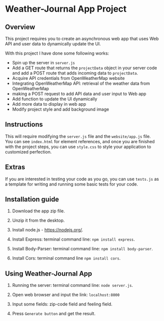 # Weather-Journal App Project

## Overview
This project requires you to create an asynchronous web app that uses Web API and user data to dynamically update the UI. 

With this project I have done some following works:
- Spin up the server in `server.js`
- Add a GET route that returns the `projectData` object in your server code and add a POST route that adds incoming data to `projectData`.
- Acquire API credentials from OpenWeatherMap website
- Integrating OpenWeatherMap API: retrieval of the weather data from OpenWeatherMap
- making a POST request to add API data and user input to Web app
- Add function to update the UI dynamically
- Add more data to display in web app
- Modify project style and add background image

## Instructions
This will require modifying the `server.js` file and the `website/app.js` file. You can see `index.html` for element references, and once you are finished with the project steps, you can use `style.css` to style your application to customized perfection.

## Extras
If you are interested in testing your code as you go, you can use `tests.js` as a template for writing and running some basic tests for your code.

## Installation guide
1. Download the app zip file.

2. Unzip it from the desktop.

3. Install node.js - https://nodejs.org/.

4. Install Express: 
terminal command line: `npm install express`.

5. Install Body-Parser: 
terminal command line: `npm install body-parser`.

6. Install Cors: 
terminal command line `npm install cors`.

## Using Weather-Journal App
1. Running the server:
terminal command line: `node server.js`.

2. Open web browser and input the link:
`localhost:8000`

3. Input some fields: zip-code field and feeling field.

4. Press `Generate button` and get the result.
